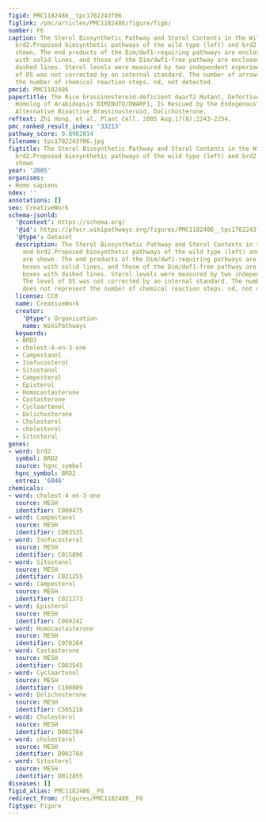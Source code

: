 ```yaml
---
figid: PMC1182486__tpc1702243f06
figlink: /pmc/articles/PMC1182486/figure/fig6/
number: F6
caption: The Sterol Biosynthetic Pathway and Sterol Contents in the Wild Type and
  brd2.Proposed biosynthetic pathways of the wild type (left) and brd2 (right) are
  shown. The end products of the Dim/dwf1-requiring pathways are enclosed in boxes
  with solid lines, and those of the Dim/dwf1-free pathway are enclosed in boxes with
  dashed lines. Sterol levels were measured by two independent experiments. The level
  of DS was not corrected by an internal standard. The number of arrows does not represent
  the number of chemical reaction steps. nd, not detected.
pmcid: PMC1182486
papertitle: The Rice brassinosteroid-deficient dwarf2 Mutant, Defective in the Rice
  Homolog of Arabidopsis DIMINUTO/DWARF1, Is Rescued by the Endogenously Accumulated
  Alternative Bioactive Brassinosteroid, Dolichosterone.
reftext: Zhi Hong, et al. Plant Cell. 2005 Aug;17(8):2243-2254.
pmc_ranked_result_index: '33213'
pathway_score: 0.8982014
filename: tpc1702243f06.jpg
figtitle: The Sterol Biosynthetic Pathway and Sterol Contents in the Wild Type and
  brd2.Proposed biosynthetic pathways of the wild type (left) and brd2 (right) are
  shown
year: '2005'
organisms:
- Homo sapiens
ndex: ''
annotations: []
seo: CreativeWork
schema-jsonld:
  '@context': https://schema.org/
  '@id': https://pfocr.wikipathways.org/figures/PMC1182486__tpc1702243f06.html
  '@type': Dataset
  description: The Sterol Biosynthetic Pathway and Sterol Contents in the Wild Type
    and brd2.Proposed biosynthetic pathways of the wild type (left) and brd2 (right)
    are shown. The end products of the Dim/dwf1-requiring pathways are enclosed in
    boxes with solid lines, and those of the Dim/dwf1-free pathway are enclosed in
    boxes with dashed lines. Sterol levels were measured by two independent experiments.
    The level of DS was not corrected by an internal standard. The number of arrows
    does not represent the number of chemical reaction steps. nd, not detected.
  license: CC0
  name: CreativeWork
  creator:
    '@type': Organization
    name: WikiPathways
  keywords:
  - BRD2
  - cholest-4-en-3-one
  - Campestanol
  - Isofucosterol
  - Sitostanol
  - Campesterol
  - Episterol
  - Homocastasterone
  - Castasterone
  - Cycloartenol
  - Dolichosterone
  - Cholesterol
  - cholesterol
  - Sitosterol
genes:
- word: brd2
  symbol: BRD2
  source: hgnc_symbol
  hgnc_symbol: BRD2
  entrez: '6046'
chemicals:
- word: cholest-4-en-3-one
  source: MESH
  identifier: C000475
- word: Campestanol
  source: MESH
  identifier: C003535
- word: Isofucosterol
  source: MESH
  identifier: C015896
- word: Sitostanol
  source: MESH
  identifier: C021255
- word: Campesterol
  source: MESH
  identifier: C021273
- word: Episterol
  source: MESH
  identifier: C060242
- word: Homocastasterone
  source: MESH
  identifier: C070164
- word: Castasterone
  source: MESH
  identifier: C083545
- word: Cycloartenol
  source: MESH
  identifier: C100089
- word: Dolichosterone
  source: MESH
  identifier: C505218
- word: Cholesterol
  source: MESH
  identifier: D002784
- word: cholesterol
  source: MESH
  identifier: D002784
- word: Sitosterol
  source: MESH
  identifier: D012855
diseases: []
figid_alias: PMC1182486__F6
redirect_from: /figures/PMC1182486__F6
figtype: Figure
---
```

